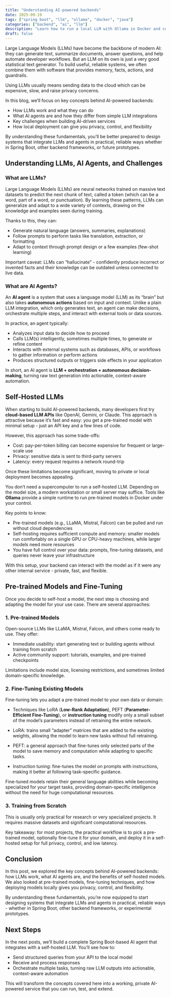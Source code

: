 ```yaml
---
title: "Understanding AI-powered backends"
date: 2025-09-19
tags: ["spring boot", "llm", "ollama", "docker", "java"]
categories: ["backend", "ai", "llm"]
description: "Learn how to run a local LLM with Ollama in Docker and connect it to a Spring Boot backend for a fully private AI-powered API."
draft: false
---
```


Large Language Models (LLMs) have become the backbone of modern AI: they can generate text, summarize documents, answer questions, and help automate developer workflows. But an LLM on its own is just a very good statistical text generator. To build useful, reliable systems, we often combine them with software that provides memory, facts, actions, and guardrails.

Using LLMs usually means sending data to the cloud which can be expensive, slow, and raise privacy concerns.

In this blog, we’ll focus on key concepts behind AI-powered backends:
- How LLMs work and what they can do
- What AI agents are and how they differ from simple LLM integrations
- Key challenges when building AI-driven services
- How local deployment can give you privacy, control, and flexibility

By understanding these fundamentals, you’ll be better prepared to design systems that integrate LLMs and agents in practical, reliable ways whether in Spring Boot, other backend frameworks, or future prototypes.

## Understanding LLMs, AI Agents, and Challenges

### What are LLMs?
Large Language Models (LLMs) are neural networks trained on massive text datasets to predict the next chunk of text, called a token (which can be a word, part of a word, or punctuation). By learning these patterns, LLMs can generalize and adapt to a wide variety of contexts, drawing on the knowledge and examples seen during training.

Thanks to this, they can:
- Generate natural language (answers, summaries, explanations)
- Follow prompts to perform tasks like translation, extraction, or formatting
- Adapt to context through prompt design or a few examples (few-shot learning)

Important caveat: LLMs can “hallucinate” - confidently produce incorrect or invented facts and their knowledge can be outdated unless connected to live data.

### What are AI Agents?

An **AI agent** is a system that uses a language model (LLM) as its “brain” but also takes **autonomous actions** based on input and context. Unlike a plain LLM integration, which only generates text, an agent can make decisions, orchestrate multiple steps, and interact with external tools or data sources.

In practice, an agent typically:
- Analyzes input data to decide how to proceed
- Calls LLM(s) intelligently, sometimes multiple times, to generate or refine content
- Interacts with external systems such as databases, APIs, or workflows to gather information or perform actions
- Produces structured outputs or triggers side effects in your application

In short, an AI agent is **LLM + orchestration + autonomous decision-making**, turning raw text generation into actionable, context-aware automation.


## Self-Hosted LLMs

When starting to build AI-powered backends, many developers first try **cloud-based LLM APIs** like OpenAI, Gemini, or Claude. This approach is attractive because it’s fast and easy: you get a pre-trained model with minimal setup - just an API key and a few lines of code.

However, this approach has some trade-offs:
- Cost: pay-per-token billing can become expensive for frequent or large-scale use
- Privacy: sensitive data is sent to third-party servers
- Latency: every request requires a network round-trip

Once these limitations become significant, moving to private or local deployment becomes appealing.

You don’t need a supercomputer to run a self-hosted LLM. Depending on the model size, a modern workstation or small server may suffice. Tools like **Ollama** provide a simple runtime to run pre-trained models in Docker under your control.

Key points to know:
- Pre-trained models (e.g., LLaMA, Mistral, Falcon) can be pulled and run without cloud dependencies
- Self-hosting requires sufficient compute and memory: smaller models run comfortably on a single GPU or CPU-heavy machines, while larger models need more resources
- You have full control over your data: prompts, fine-tuning datasets, and queries never leave your infrastructure

With this setup, your backend can interact with the model as if it were any other internal service - private, fast, and flexible.

##  Pre-trained Models and Fine-Tuning 

Once you decide to self-host a model, the next step is choosing and adapting the model for your use case. There are several approaches:

### 1. Pre-trained Models
Open-source LLMs like LLaMA, Mistral, Falcon, and others come ready to use. They offer:
- Immediate usability: start generating text or building agents without training from scratch
- Active community support: tutorials, examples, and pre-trained checkpoints

Limitations include model size, licensing restrictions, and sometimes limited domain-specific knowledge.

### 2. Fine-Tuning Existing Models
Fine-tuning lets you adapt a pre-trained model to your own data or domain:
- Techniques like LoRA (**Low-Rank Adaptation**), PEFT (**Parameter-Efficient Fine-Tuning**), or **instruction tuning** modify only a small subset of the model’s parameters instead of retraining the entire network.

- LoRA: trains small “adapter” matrices that are added to the existing weights, allowing the model to learn new tasks without full retraining.
- PEFT: a general approach that fine-tunes only selected parts of the model to save memory and computation while adapting to specific tasks.
- Instruction tuning: fine-tunes the model on prompts with instructions, making it better at following task-specific guidance.

Fine-tuned models retain their general language abilities while becoming specialized for your target tasks, providing domain-specific intelligence without the need for huge computational resources.

### 3. Training from Scratch
This is usually only practical for research or very specialized projects. It requires massive datasets and significant computational resources.

Key takeaway: for most projects, the practical workflow is to pick a pre-trained model, optionally fine-tune it for your domain, and deploy it in a self-hosted setup for full privacy, control, and low latency.

## Conclusion
In this post, we explored the key concepts behind AI-powered backends: how LLMs work, what AI agents are, and the benefits of self-hosted models. We also looked at pre-trained models, fine-tuning techniques, and how deploying models locally gives you privacy, control, and flexibility.

By understanding these fundamentals, you’re now equipped to start designing systems that integrate LLMs and agents in practical, reliable ways - whether in Spring Boot, other backend frameworks, or experimental prototypes.

## Next Steps
In the next posts, we’ll build a complete Spring Boot-based AI agent that integrates with a self-hosted LLM. You’ll see how to:
- Send structured queries from your API to the local model
- Receive and process responses
- Orchestrate multiple tasks, turning raw LLM outputs into actionable, context-aware automation

This will transform the concepts covered here into a working, private AI-powered service that you can run, test, and extend.
